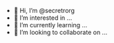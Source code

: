 - 👋 Hi, I’m @secretrorg
- 👀 I’m interested in ...
- 🌱 I’m currently learning ...
- 💞️ I’m looking to collaborate on ...
<!---
secretrorg/secretrorg is a ✨ special ✨ repository because its `README.md` (this file) appears on your GitHub profile.
You can click the Preview link to take a look at your changes.
--->
